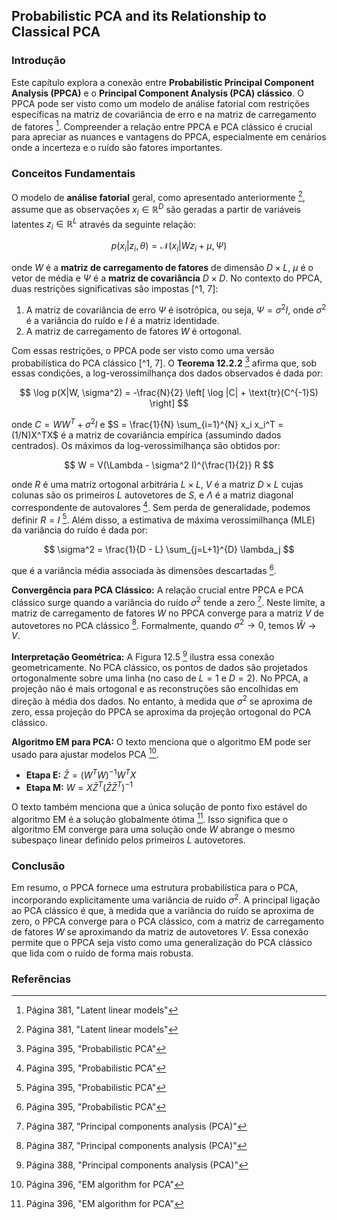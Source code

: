 ## Probabilistic PCA and its Relationship to Classical PCA

### Introdução
Este capítulo explora a conexão entre **Probabilistic Principal Component Analysis (PPCA)** e o **Principal Component Analysis (PCA) clássico**. O PPCA pode ser visto como um modelo de análise fatorial com restrições específicas na matriz de covariância de erro e na matriz de carregamento de fatores [^1]. Compreender a relação entre PPCA e PCA clássico é crucial para apreciar as nuances e vantagens do PPCA, especialmente em cenários onde a incerteza e o ruído são fatores importantes.

### Conceitos Fundamentais
O modelo de **análise fatorial** geral, como apresentado anteriormente [^1], assume que as observações $x_i \in \mathbb{R}^D$ são geradas a partir de variáveis latentes $z_i \in \mathbb{R}^L$ através da seguinte relação:

$$
p(x_i|z_i, \theta) = \mathcal{N}(x_i | Wz_i + \mu, \Psi)
$$

onde $W$ é a **matriz de carregamento de fatores** de dimensão $D \times L$, $\mu$ é o vetor de média e $\Psi$ é a **matriz de covariância** $D \times D$. No contexto do PPCA, duas restrições significativas são impostas [^1, 7]:

1.  A matriz de covariância de erro $\Psi$ é isotrópica, ou seja, $\Psi = \sigma^2I$, onde $\sigma^2$ é a variância do ruído e $I$ é a matriz identidade.
2.  A matriz de carregamento de fatores $W$ é ortogonal.

Com essas restrições, o PPCA pode ser visto como uma versão probabilística do PCA clássico [^1, 7]. O **Teorema 12.2.2** [^15] afirma que, sob essas condições, a log-verossimilhança dos dados observados é dada por:

$$
\log p(X|W, \sigma^2) = -\frac{N}{2} \left[ \log |C| + \text{tr}(C^{-1}S) \right]
$$

onde $C = WW^T + \sigma^2I$ e $S = \frac{1}{N} \sum_{i=1}^{N} x_i x_i^T = (1/N)X^TX$ é a matriz de covariância empírica (assumindo dados centrados). Os máximos da log-verossimilhança são obtidos por:

$$
W = V(\Lambda - \sigma^2 I)^{\frac{1}{2}} R
$$

onde $R$ é uma matriz ortogonal arbitrária $L \times L$, $V$ é a matriz $D \times L$ cujas colunas são os primeiros $L$ autovetores de $S$, e $\Lambda$ é a matriz diagonal correspondente de autovalores [^15]. Sem perda de generalidade, podemos definir $R = I$ [^15]. Além disso, a estimativa de máxima verossimilhança (MLE) da variância do ruído é dada por:

$$
\sigma^2 = \frac{1}{D - L} \sum_{j=L+1}^{D} \lambda_j
$$

que é a variância média associada às dimensões descartadas [^15].

**Convergência para PCA Clássico:**
A relação crucial entre PPCA e PCA clássico surge quando a variância do ruído $\sigma^2$ tende a zero [^7]. Neste limite, a matriz de carregamento de fatores $W$ no PPCA converge para a matriz $V$ de autovetores no PCA clássico [^7]. Formalmente, quando $\sigma^2 \rightarrow 0$, temos $\hat{W} \rightarrow V$.

**Interpretação Geométrica:**
A Figura 12.5 [^8] ilustra essa conexão geometricamente. No PCA clássico, os pontos de dados são projetados ortogonalmente sobre uma linha (no caso de $L = 1$ e $D = 2$). No PPCA, a projeção não é mais ortogonal e as reconstruções são encolhidas em direção à média dos dados. No entanto, à medida que $\sigma^2$ se aproxima de zero, essa projeção do PPCA se aproxima da projeção ortogonal do PCA clássico.

**Algoritmo EM para PCA:**
O texto menciona que o algoritmo EM pode ser usado para ajustar modelos PCA [^16].

*   **Etapa E:** $\bar{Z} = (W^T W)^{-1} W^T X$
*   **Etapa M:** $W = X \bar{Z}^T (\bar{Z} \bar{Z}^T)^{-1}$

O texto também menciona que a única solução de ponto fixo estável do algoritmo EM é a solução globalmente ótima [^16]. Isso significa que o algoritmo EM converge para uma solução onde $W$ abrange o mesmo subespaço linear definido pelos primeiros $L$ autovetores.

### Conclusão
Em resumo, o PPCA fornece uma estrutura probabilística para o PCA, incorporando explicitamente uma variância de ruído $\sigma^2$. A principal ligação ao PCA clássico é que, à medida que a variância do ruído se aproxima de zero, o PPCA converge para o PCA clássico, com a matriz de carregamento de fatores $W$ se aproximando da matriz de autovetores $V$. Essa conexão permite que o PPCA seja visto como uma generalização do PCA clássico que lida com o ruído de forma mais robusta.

### Referências
[^1]: Página 381, "Latent linear models"
[^7]: Página 387, "Principal components analysis (PCA)"
[^8]: Página 388, "Principal components analysis (PCA)"
[^15]: Página 395, "Probabilistic PCA"
[^16]: Página 396, "EM algorithm for PCA"
<!-- END -->